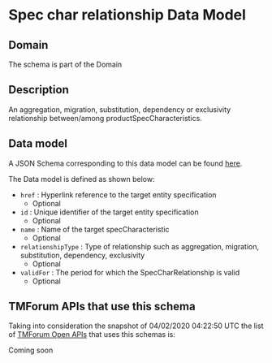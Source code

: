 # Spec char relationship Data Model

## Domain

The  schema is part of the  Domain

## Description

An aggregation, migration, substitution, dependency or exclusivity relationship between/among productSpecCharacteristics.

## Data model

A JSON Schema corresponding to this data model can be found
[here](https://github.com/tmforum-rand/schemas/blob/candidates/Common/SpecCharRelationship.schema.json).

The Data model is defined as shown below:
- `href` : Hyperlink reference to the target entity specification
  - Optional
- `id` : Unique identifier of the target entity specification
  - Optional
- `name` : Name of the target specCharacteristic
  - Optional
- `relationshipType` : Type of relationship such as aggregation, migration, substitution, dependency, exclusivity
  - Optional
- `validFor` : The period for which the SpecCharRelationship is valid
  - Optional




## TMForum APIs that use this schema

Taking into consideration the snapshot of 04/02/2020 04:22:50 UTC the list of [TMForum Open APIs](https://www.tmforum.org/open-apis/) that uses this schemas is:

Coming soon
